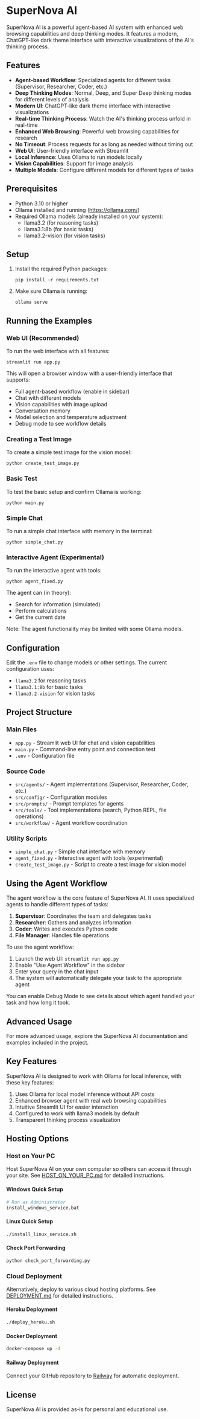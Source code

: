 # SuperNova AI

SuperNova AI is a powerful agent-based AI system with enhanced web browsing capabilities and deep thinking modes. It features a modern, ChatGPT-like dark theme interface with interactive visualizations of the AI's thinking process.

## Features

- **Agent-based Workflow**: Specialized agents for different tasks (Supervisor, Researcher, Coder, etc.)
- **Deep Thinking Modes**: Normal, Deep, and Super Deep thinking modes for different levels of analysis
- **Modern UI**: ChatGPT-like dark theme interface with interactive visualizations
- **Real-time Thinking Process**: Watch the AI's thinking process unfold in real-time
- **Enhanced Web Browsing**: Powerful web browsing capabilities for research
- **No Timeout**: Process requests for as long as needed without timing out
- **Web UI**: User-friendly interface with Streamlit
- **Local Inference**: Uses Ollama to run models locally
- **Vision Capabilities**: Support for image analysis
- **Multiple Models**: Configure different models for different types of tasks

## Prerequisites

- Python 3.10 or higher
- Ollama installed and running (https://ollama.com/)
- Required Ollama models (already installed on your system):
  - llama3.2 (for reasoning tasks)
  - llama3.1:8b (for basic tasks)
  - llama3.2-vision (for vision tasks)

## Setup

1. Install the required Python packages:
   ```
   pip install -r requirements.txt
   ```

2. Make sure Ollama is running:
   ```
   ollama serve
   ```

## Running the Examples

### Web UI (Recommended)
To run the web interface with all features:
```
streamlit run app.py
```

This will open a browser window with a user-friendly interface that supports:
- Full agent-based workflow (enable in sidebar)
- Chat with different models
- Vision capabilities with image upload
- Conversation memory
- Model selection and temperature adjustment
- Debug mode to see workflow details

### Creating a Test Image
To create a simple test image for the vision model:
```
python create_test_image.py
```

### Basic Test
To test the basic setup and confirm Ollama is working:
```
python main.py
```

### Simple Chat
To run a simple chat interface with memory in the terminal:
```
python simple_chat.py
```

### Interactive Agent (Experimental)
To run the interactive agent with tools:
```
python agent_fixed.py
```

The agent can (in theory):
- Search for information (simulated)
- Perform calculations
- Get the current date

Note: The agent functionality may be limited with some Ollama models.

## Configuration

Edit the `.env` file to change models or other settings. The current configuration uses:

- `llama3.2` for reasoning tasks
- `llama3.1:8b` for basic tasks
- `llama3.2-vision` for vision tasks

## Project Structure

### Main Files
- `app.py` - Streamlit web UI for chat and vision capabilities
- `main.py` - Command-line entry point and connection test
- `.env` - Configuration file

### Source Code
- `src/agents/` - Agent implementations (Supervisor, Researcher, Coder, etc.)
- `src/config/` - Configuration modules
- `src/prompts/` - Prompt templates for agents
- `src/tools/` - Tool implementations (search, Python REPL, file operations)
- `src/workflow/` - Agent workflow coordination

### Utility Scripts
- `simple_chat.py` - Simple chat interface with memory
- `agent_fixed.py` - Interactive agent with tools (experimental)
- `create_test_image.py` - Script to create a test image for vision model

## Using the Agent Workflow

The agent workflow is the core feature of SuperNova AI. It uses specialized agents to handle different types of tasks:

1. **Supervisor**: Coordinates the team and delegates tasks
2. **Researcher**: Gathers and analyzes information
3. **Coder**: Writes and executes Python code
4. **File Manager**: Handles file operations

To use the agent workflow:

1. Launch the web UI: `streamlit run app.py`
2. Enable "Use Agent Workflow" in the sidebar
3. Enter your query in the chat input
4. The system will automatically delegate your task to the appropriate agent

You can enable Debug Mode to see details about which agent handled your task and how long it took.

## Advanced Usage

For more advanced usage, explore the SuperNova AI documentation and examples included in the project.

## Key Features

SuperNova AI is designed to work with Ollama for local inference, with these key features:

1. Uses Ollama for local model inference without API costs
2. Enhanced browser agent with real web browsing capabilities
3. Intuitive Streamlit UI for easier interaction
4. Configured to work with llama3 models by default
5. Transparent thinking process visualization

## Hosting Options

### Host on Your PC

Host SuperNova AI on your own computer so others can access it through your site. See [HOST_ON_YOUR_PC.md](HOST_ON_YOUR_PC.md) for detailed instructions.

#### Windows Quick Setup
```bash
# Run as Administrator
install_windows_service.bat
```

#### Linux Quick Setup
```bash
./install_linux_service.sh
```

#### Check Port Forwarding
```bash
python check_port_forwarding.py
```

### Cloud Deployment

Alternatively, deploy to various cloud hosting platforms. See [DEPLOYMENT.md](DEPLOYMENT.md) for detailed instructions.

#### Heroku Deployment
```bash
./deploy_heroku.sh
```

#### Docker Deployment
```bash
docker-compose up -d
```

#### Railway Deployment
Connect your GitHub repository to [Railway](https://railway.app/) for automatic deployment.

## License

SuperNova AI is provided as-is for personal and educational use.
